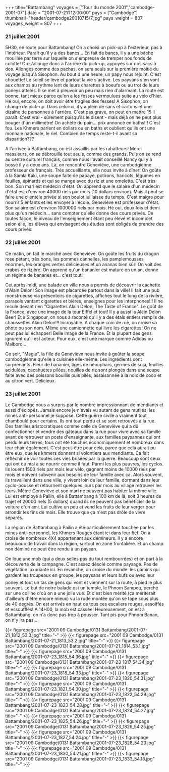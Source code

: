 +++
title="Battambang"
voyages = ["Tour du monde 2001","cambodge-2001-07"]
date = "2001-07-21T12:00:00"
pays = ["Cambodge"]
thumbnail="header/cambodge20010715/7.jpg"
pays_weight = 807
voyages_weight = 807
+++
### 21 juillet 2001

5H30, en route pour Battambang! On a choisi un pick-up à l'extérieur, pas à 
l'intérieur. Paraît qu'il y a des bancs... En fait de bancs, il y a une bâche 
mouillée par terre sur laquelle on s'empresse de tremper nos fonds de culotte! 
On s'allonge donc à l'arrière du pick-up, appuyés sur nos sacs à dos. Allongés 
comme des pachas, on sera seuls sur la première moitié du voyage jusqu'à Sisophon. 
Au bout d'une heure, un papy nous rejoint. C'est chouette! Le soleil se lève 
et partout la vie s'active. Les paysans s'en vont aux champs au rythme lent 
de leurs charettes à boeufs ou au trot de leurs poneys attelés. Il se met à 
pleuvoir un peu mais rien d'alarmant. La route est bonne, tant mieux parce qu'on 
a les fesses vermoulues suite au vélo d'hier. Hé oui, encore, on doit avoir 
être fragiles des fesses! A Sisophon, on change de pick-up. Dans celui-ci, il 
y a plein de sacs et cartons et une dizaine de personnes à l'arrière. C'est 
pas grave, on peut en mettre 15 il paraît. C'est vrai - sûrement puisqu'ils 
le disent - mais déjà on ne peut plus bouger d'un millimètre! On achète du pain... 
prix annoncé en baths!!! C'est fou. Les Khmers parlent en dollars ou en baths 
et oublient qu'ils ont une monnaie nationale, le riel. Combien de temps reste-t-il 
avant sa disparition???

A l'arrivée à Battambang, on est assaillis par les rabatteurs! Merci messieurs, 
on se débrouille tout seuls, comme des grands. Puis on se rend au centre culturel 
français, comme nous l'avait conseillé Nancy qui y a bossé il y a deux ans. 
Là, on rencontre Geneviève, une cambodgienne professeur de français. Très accueillante, 
elle nous invite à dîner! On goûte à la Samla Kaki, une soupe faite de papaye, 
potirons, haricots, légumes en feuilles, épinards et qui se mange avec du riz 
et une omelette. C'est très bon. Son mari est médecin d'état. On apprend que 
le salaire d'un médecin d'état est d'environ 40000 riels par mois (10 dollars 
environ). Mais il peut se faire une clientèle privée si son boulot lui laisse 
du temps. C'est maigre pour nourrir 5 enfants et les envoyer à l'école. Geneviève 
est professeur d'état. Son salaire est d'environ 1000000 riels par mois. Hé 
oui, deux fois et demi plus qu'un médecin... sans compter qu'elle donne des 
cours privés. De toutes façon, le niveau de l'enseignement étant peu élevé et 
incomplet selon elle, les élèves qui envisagent des études sont obligés de prendre 
des cours privés.

### 22 juillet 2001

Ce matin, on fait le marché avec Geneviève. On goûte les fruits du dragon rose 
pétant, très bons, les pommes cannelles, les pamplemousses énormes, les oranges 
vertes délicieuses et un ananas bien sûr! On voit des crabes de rizière. On 
apprend qu'un bananier est mature en un an, donne un régime de bananes et... 
c'est tout!

Cet après-midi, une balade en ville nous a permis de découvrir la cachette 
d'Alain Delon! Son image est placardée partout dans la ville! Il fait une pub 
monstrueuse via présentoirs de cigarettes, affiches tout le long de la rivière, 
parasols vantant cigarettes et bières, enseignes pour les interphones!!! Il 
ne recule devant rien "Cigarettes Alain Delon, The Taste of France". Le goût 
de la France, avec une image de la tour Eiffel et tout! Il y a aussi la Alain 
Delon Beer! Et à Singapour, on nous a raconté qu'il y a des étals entiers remplis 
de chaussettes Alain Delon!!! Incroyable. A chaque coin de rue, on croise sa 
photo ou son nom. Même une camionnette qui livre les cigarettes! On ne peut 
pas lui échapper! Belle image de la France. Et la plupart des gens ignorent 
qu'il est acteur. Pour eux, c'est une marque comme Adidas ou Malboro...

Ce soir, "Magie", la fille de Geneviève nous invite à goûter la soupe cambodgienne 
qu'elle a cuisinée elle-même. Les ingrédients sont surprenants. Fleur de bananier, 
tiges de nénuphars, germes de soja, feuilles acidulées, cacahuètes pilées, nouilles 
de riz sont plongés dans une soupe faite avec des poissons bouillis puis pilés, 
assaisonnée à la noix de coco et au citron vert. Délicieux.

### 23 juillet 2001

Le Cambodge nous a surpris par le nombre impressionnant de mendiants et aussi 
d'éclopés. Jamais encore je n'avais vu autant de gens mutilés, les mines anti-personnel 
je suppose. Cette guerre civile a vraiment tout chamboulé pour certains. Ils 
ont tout perdu et se sont retrouvés à la rue. Des familles aristocratiques comme 
celle de Geneviève qui a dû confectionner et vendre des gâteaux dans la rue 
pour vivre avec sa famille avant de retrouver un poste d'enseignante, aux familles 
paysannes qui ont perdu leurs terres, tous ont été touchés économiquement et 
nombreux dans leur chair également. C'est peut-être pour cela, parce que cela 
aurait pu être eux, que les khmers donnent si volontiers aux mendiants. Ca fait 
réfléchir de voir toutes ces vies brisées par la guerre. Beaucoup sont ceux 
qui ont du mal à se nourrir comme il faut. Parmi les plus pauvres, les cyclos. 
Ils louent 1500 riels par mois leur vélo, gagnent moins de 10000 riels par mois 
et doivent subvenir aux besoins de leur famille avec ça. Alors souvent, ils 
travaillent dans une ville, y vivent loin de leur famille, dormant dans leur 
cyclo-pousse et retournent quelques jours par mois au village retrouver les 
leurs. Même Geneviève et son mari ne peuvent pas habiter la même ville. Lui 
est employé à Pailin, elle à Battambang à 100 km de là, soit 3 heures de trajet 
et 20000 riels (5 dollars) quand ils ne peuvent pas bénéficier de la voiture 
d'un ami. Lui cultive un peu et vend les fruits de leur verger pour arrondir 
les fins de mois. Elle trouve que ça n'est pas drôle de vivre séparés.

La région de Battambang à Pailin a été particulièrement touchée par les mines 
anti-personnel, les Khmers Rouges étant ici dans leur fief. On a croisé de nombreux 
4X4 appartenant aux démineurs. Il y a encore beaucoup de travail dans la région, 
surtout en zone frontalière. Et un champ non déminé ne peut être rendu à un 
paysan.

On loue une mob (qui a deux selles pas du tout rembourrées) et on part à la 
découverte de la campagne. C'est assez désolé comme paysage. Pas de végétation 
luxuriante ici. En revanche, on croise du monde: les gamins qui gardent les 
troupeaux en groupe, les paysans et leurs bufs ou avec leur poney et tout un 
tas de gens qui vont et viennent sur la route, à pied le plus souvent. Le but 
de notre balade est un temple, le Phnom Sampeu, perché sur une colline d'où 
on a une jolie vue. Et c'est bien mérité (ça mériterait d'ailleurs d'être encore 
mieux) vu la rude montée qu'on se tape sous plus de 40 degrés. On est arrivés 
en haut de tous ces escaliers rouges, assoiffés et essoufflés! A 14H00, la mob 
est cassée! Heureusement, on est à Battambang, on n'a donc pas trop à pousser. 
Tant pis pour Phnom Banan, on n'y ira pas...


<div id="TOTO">{{< figurepage src="2001 09 Cambodge/0131 Battambang/2001-07-21_1812_53.3.jpg" title="-"  >}}
{{< figurepage src="2001 09 Cambodge/0131 Battambang/2001-07-21_1813_53.2.jpg" title="-"  >}}
{{< figurepage src="2001 09 Cambodge/0131 Battambang/2001-07-21_1814_53.1.jpg" title="-"  >}}
{{< figurepage src="2001 09 Cambodge/0131 Battambang/2001-07-23_1815_54.36.jpg" title="-"  >}}
{{< figurepage src="2001 09 Cambodge/0131 Battambang/2001-07-23_1817_54.34.jpg" title="-"  >}}
{{< figurepage src="2001 09 Cambodge/0131 Battambang/2001-07-23_1818_54.33.jpg" title="-"  >}}
{{< figurepage src="2001 09 Cambodge/0131 Battambang/2001-07-23_1820_54.31.jpg" title="-"  >}}
{{< figurepage src="2001 09 Cambodge/0131 Battambang/2001-07-23_1821_54.30.jpg" title="-"  >}}
{{< figurepage src="2001 09 Cambodge/0131 Battambang/2001-07-23_1822_54.29.jpg" title="-"  >}}
{{< figurepage src="2001 09 Cambodge/0131 Battambang/2001-07-23_1823_54.28.jpg" title="-"  >}}
{{< figurepage src="2001 09 Cambodge/0131 Battambang/2001-07-23_1824_54.27.jpg" title="-"  >}}
{{< figurepage src="2001 09 Cambodge/0131 Battambang/2001-07-23_1825_54.26.jpg" title="-"  >}}
{{< figurepage src="2001 09 Cambodge/0131 Battambang/2001-07-23_1826_54.25.jpg" title="-"  >}}
{{< figurepage src="2001 09 Cambodge/0131 Battambang/2001-07-23_1827_54.24.jpg" title="-"  >}}
{{< figurepage src="2001 09 Cambodge/0131 Battambang/2001-07-23_1828_54.23.jpg" title="-"  >}}
{{< figurepage src="2001 09 Cambodge/0131 Battambang/2001-07-23_1830_54.21.jpg" title="-"  >}}
{{< figurepage src="2001 09 Cambodge/0131 Battambang/2001-07-23_1833_54.18.jpg" title="-"  >}}
</DIV>

